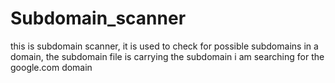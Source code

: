 # Subdomain_scanner
this is subdomain scanner, it is used to check for possible subdomains in a domain, 
the subdomain file is carrying the subdomain i am searching for the google.com domain
